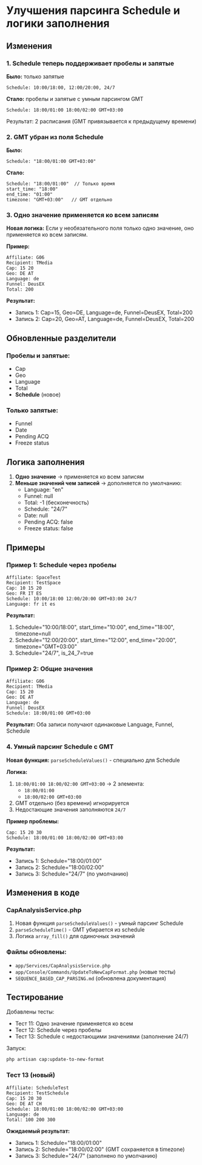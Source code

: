 # Улучшения парсинга Schedule и логики заполнения

## Изменения

### 1. Schedule теперь поддерживает пробелы и запятые
**Было:** только запятые
```
Schedule: 10:00/18:00, 12:00/20:00, 24/7
```

**Стало:** пробелы и запятые с умным парсингом GMT
```
Schedule: 18:00/01:00 18:00/02:00 GMT+03:00
```
Результат: 2 расписания (GMT привязывается к предыдущему времени)

### 2. GMT убран из поля Schedule
**Было:**
```
Schedule: "18:00/01:00 GMT+03:00"
```

**Стало:**
```
Schedule: "18:00/01:00"  // Только время
start_time: "18:00"
end_time: "01:00"
timezone: "GMT+03:00"   // GMT отдельно
```

### 3. Одно значение применяется ко всем записям
**Новая логика:** Если у необязательного поля только одно значение, оно применяется ко всем записям.

**Пример:**
```
Affiliate: G06
Recipient: TMedia
Cap: 15 20
Geo: DE AT
Language: de
Funnel: DeusEX
Total: 200
```

**Результат:**
- Запись 1: Cap=15, Geo=DE, Language=de, Funnel=DeusEX, Total=200
- Запись 2: Cap=20, Geo=AT, Language=de, Funnel=DeusEX, Total=200

## Обновленные разделители

### Пробелы и запятые:
- Cap
- Geo  
- Language
- Total
- **Schedule** (новое)

### Только запятые:
- Funnel
- Date
- Pending ACQ
- Freeze status

## Логика заполнения

1. **Одно значение** → применяется ко всем записям
2. **Меньше значений чем записей** → дополняется по умолчанию:
   - Language: "en"
   - Funnel: null
   - Total: -1 (бесконечность)
   - Schedule: "24/7"
   - Date: null
   - Pending ACQ: false
   - Freeze status: false

## Примеры

### Пример 1: Schedule через пробелы
```
Affiliate: SpaceTest
Recipient: TestSpace
Cap: 10 15 20
Geo: FR IT ES
Schedule: 10:00/18:00 12:00/20:00 GMT+03:00 24/7
Language: fr it es
```

**Результат:**
1. Schedule="10:00/18:00", start_time="10:00", end_time="18:00", timezone=null
2. Schedule="12:00/20:00", start_time="12:00", end_time="20:00", timezone="GMT+03:00"  
3. Schedule="24/7", is_24_7=true

### Пример 2: Общие значения
```
Affiliate: G06
Recipient: TMedia
Cap: 15 20
Geo: DE AT
Language: de
Funnel: DeusEX
Schedule: 18:00/01:00 GMT+03:00
```

**Результат:** Оба записи получают одинаковые Language, Funnel, Schedule

### 4. Умный парсинг Schedule с GMT
**Новая функция:** `parseScheduleValues()` - специально для Schedule

**Логика:**
1. `18:00/01:00 18:00/02:00 GMT+03:00` → 2 элемента:
   - `18:00/01:00` 
   - `18:00/02:00 GMT+03:00`
2. GMT отдельно (без времени) игнорируется
3. Недостающие значения заполняются `24/7`

**Пример проблемы:**
```
Cap: 15 20 30
Schedule: 18:00/01:00 18:00/02:00 GMT+03:00
```
**Результат:** 
- Запись 1: Schedule="18:00/01:00"
- Запись 2: Schedule="18:00/02:00" 
- Запись 3: Schedule="24/7" (по умолчанию)

## Изменения в коде

### CapAnalysisService.php
1. Новая функция `parseScheduleValues()` - умный парсинг Schedule
2. `parseScheduleTime()` - GMT убирается из schedule
3. Логика `array_fill()` для одиночных значений

### Файлы обновлены:
- `app/Services/CapAnalysisService.php`
- `app/Console/Commands/UpdateToNewCapFormat.php` (новые тесты)
- `SEQUENCE_BASED_CAP_PARSING.md` (обновлена документация)

## Тестирование

Добавлены тесты:
- Тест 11: Одно значение применяется ко всем
- Тест 12: Schedule через пробелы
- Тест 13: Schedule с недостающими значениями (заполнение 24/7)

Запуск:
```bash
php artisan cap:update-to-new-format
```

### Тест 13 (новый)
```
Affiliate: ScheduleTest
Recipient: TestSchedule
Cap: 15 20 30
Geo: DE AT CH
Schedule: 18:00/01:00 18:00/02:00 GMT+03:00
Language: de
Total: 100 200 300
```

**Ожидаемый результат:**
- Запись 1: Schedule="18:00/01:00"
- Запись 2: Schedule="18:00/02:00" (GMT сохраняется в timezone)
- Запись 3: Schedule="24/7" (заполнено по умолчанию) 